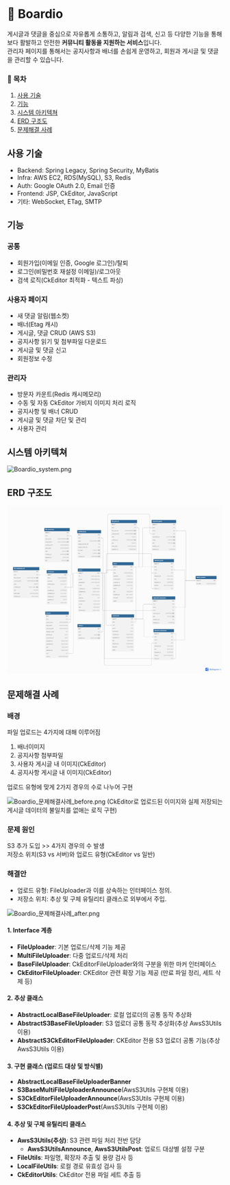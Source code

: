 # 📝 Boardio
게시글과 댓글을 중심으로 자유롭게 소통하고, 알림과 검색, 신고 등 다양한 기능을 통해
<br>
보다 활발하고 안전한 **커뮤니티 활동을 지원하는 서비스**입니다.
<br>
관리자 페이지를 통해서는 공지사항과 배너를 손쉽게 운영하고, 회원과 게시글 및 댓글을 관리할 수 있습니다.

### 📝 목차
1. [사용 기술](#사용-기술)
2. [기능](#기능)
3. [시스템 아키텍쳐](#시스템-아키텍쳐)
4. [ERD 구조도](#ERD-구조도)
5. [문제해결 사례](#-문제해결-사례)


## 사용 기술
- Backend: Spring Legacy, Spring Security, MyBatis
- Infra: AWS EC2, RDS(MySQL), S3, Redis
- Auth: Google OAuth 2.0, Email 인증
- Frontend: JSP, CkEditor, JavaScript
- 기타: WebSocket, ETag, SMTP

## 기능
  ### 공통
  - 회원가입(이메일 인증, Google 로그인)/탈퇴
  - 로그인(비밀번호 재설정 이메일)/로그아웃
  - 검색 로직(CkEditor 최적화 - 텍스트 파싱)
  
  ### 사용자 페이지
  - 새 댓글 알림(웹소켓)
  - 배너(Etag 캐시)
  - 게시글, 댓글 CRUD (AWS S3)
  - 공지사항 읽기 및 첨부파일 다운로드
  - 게시글 및 댓글 신고
  - 회원정보 수정
  
  ### 관리자
  - 방문자 카운트(Redis 캐시메모리)
  - 수동 및 자동 CkEditor 가비지 이미지 처리 로직
  - 공지사항 및 배너 CRUD
  - 게시글 및 댓글 차단 및 관리
  - 사용자 관리

## 시스템 아키텍쳐
![Boardio_system.png](https://github.com/nanadoo99/t1/blob/master/Boardio_system.png)


## ERD 구조도
![Boardio_ERD.png](https://github.com/nanadoo99/Boardio/blob/master/Boardio_ERD.png)


## 문제해결 사례
  ### 배경
  파일 업로드는 4가지에 대해 이루어짐
  
  1. 배너이미지
  2. 공지사항 첨부파일
  3. 사용자 게시글 내 이미지(CkEditor)
  4. 공지사항 게시글 내 이미지(CkEditor)
  
  업로드 유형에 맞게 2가지 경우의 수로 나누어 구현
  
  ![Boardio_문제해결사례_before.png](https://github.com/nanadoo99/t1/blob/master/Boardio_%EB%AC%B8%EC%A0%9C%ED%95%B4%EA%B2%B0%EC%82%AC%EB%A1%80_before.png)
  (CkEditor로 업로드된 이미지와 실제 저장되는 게시글 데이터의 불일치를 없애는 로직 구현)
  
  ### 문제 원인
  S3 추가 도입 >> 4가지 경우의 수 발생  
  저장소 위치(S3 vs 서버)와 업로드 유형(CkEditor vs 일반)

  ### 해결안
  - 업로드 유형: FileUploader과 이를 상속하는 인터페이스 정의.
  - 저장소 위치: 추상 및 구체 유틸리티 클래스로 외부에서 주입.

  ![Boardio_문제해결사례_after.png](https://github.com/nanadoo99/t1/blob/master/Boardio_%EB%AC%B8%EC%A0%9C%ED%95%B4%EA%B2%B0%EC%82%AC%EB%A1%80_after.png)
  
  #### 1. Interface 계층
  - **FileUploader**: 기본 업로드/삭제 기능 제공
  - **MultiFileUploader**: 다중 업로드/삭제 처리
  - **BaseFileUploader**:  CkEditorFileUploader와의 구분을 위한 마커 인터페이스
  - **CkEditorFileUploader**: CKEditor 관련 확장 기능 제공 (만료 파일 정리, 세트 삭제 등)
  
  #### 2. 추상 클래스
  - **AbstractLocalBaseFileUploader**: 로컬 업로더의 공통 동작 추상화
  - **AbstractS3BaseFileUploader**: S3 업로더 공통 동작 추상화(추상 AwsS3Utils 이용)
  - **AbstractS3CkEditorFileUploader**: CKEditor 전용 S3 업로더 공통 기능(추상 AwsS3Utils 이용)
  
  #### 3. 구현 클래스 (업로드 대상 및 방식별)
  - **AbstractLocalBaseFileUploaderBanner**
  - **S3BaseMultiFileUploaderAnnounce**(AwsS3Utils 구현체 이용)
  - **S3CkEditorFileUploaderAnnounce**(AwsS3Utils 구현체 이용)
  - **S3CkEditorFileUploaderPost**(AwsS3Utils 구현체 이용)
  
  #### 4. 추상 및 구체 유틸리티 클래스
  - **AwsS3Utils(추상)**: S3 관련 파일 처리 전반 담당
      - **AwsS3UtilsAnnounce**, **AwsS3UtilsPost**: 업로드 대상별 설정 구분
  - **FileUtils**: 파일명, 확장자 추출 및 용량 검사 등
  - **LocalFileUtils**: 로컬 경로 유효성 검사 등
  - **CkEditorUtils**: CkEditor 전용 파일 세트 추출 등
  
